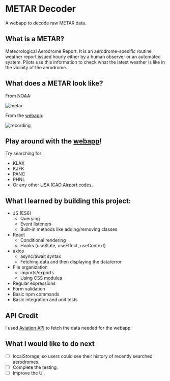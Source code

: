 # METAR Decoder
A webapp to decode raw METAR data.

## What is a METAR?
Meteorological Aerodrome Report.
It is an aerodrome-specific routine weather report issued hourly either by a human observer or an automated system. Pilots use this information to check what the latest weather is like in the vicinity of the aerodrome.

## What does a METAR look like?
From [NOAA](https://www.aviationweather.gov/metar/data?ids=ksfo&format=decoded&date=&hours=0):

![metar](https://user-images.githubusercontent.com/42055941/114629451-3392c080-9c7e-11eb-8952-46d914c44e6f.png)


From the [webapp](https://joshjulius.github.io/aviation-api-metar-react/):

![recording](https://user-images.githubusercontent.com/42055941/114630447-3db5be80-9c80-11eb-8012-bbfdada9b91d.gif)

## Play around with the [webapp](https://joshjulius.github.io/aviation-api-metar-react/)!
Try searching for:
- KLAX
- KJFK
- PANC
- PHNL
- Or any other [USA ICAO Airport codes](https://en.wikipedia.org/wiki/List_of_airports_in_the_United_States).

## What I learned by building this project:
- JS (ES6)
  - Querying
  - Event listeners
  - Built-in methods like adding/removing classes
- React
  - Conditional rendering
  - Hooks (useState, useEffect, useContext)
- axios
  - async/await syntax
  - Fetching data and then displaying the data/error
- File organization
  - imports/exports
  - Using CSS modules
- Regular expressions
- Form validation
- Basic npm commands
- Basic integration and unit tests

## API Credit
I used [Aviation API](https://www.aviationapi.com/) to fetch the data needed for the webapp.

## What I would like to do next
- [ ] localStorage, so users could see their history of recently searched aerodromes.
- [ ] Complete the testing.
- [ ] Improve the UI.
